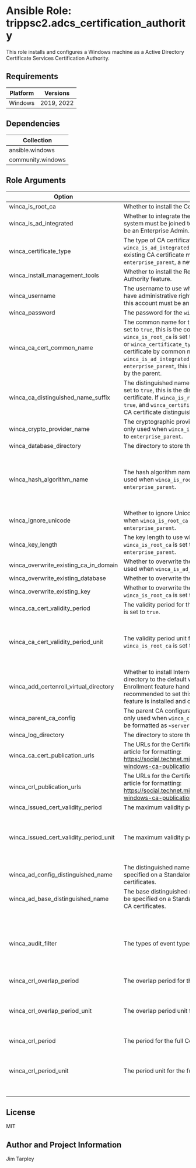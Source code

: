<!-- BEGIN_ANSIBLE_DOCS -->

# Ansible Role: trippsc2.adcs_certification_authority
This role installs and configures a Windows machine as a Active Directory Certificate Services Certification Authority.

## Requirements

| Platform | Versions |
| -------- | -------- |
| Windows | 2019, 2022 |

## Dependencies

| Collection |
| ---------- |
| ansible.windows |
| community.windows |

## Role Arguments
|Option|Description|Type|Required|Choices|Default|
|---|---|---|---|---|---|
| winca_is_root_ca | Whether to install the Certificate Authority as a Root CA. | bool | no |  | true |
| winca_is_ad_integrated | Whether to integrate the Certificate Authority with Active Directory. If `true`, the system must be joined to an Active Directory domain and the account used must be an Enterprise Admin. | bool | no |  | false |
| winca_certificate_type | The type of CA certificate. If `winca_is_root_ca` is set to `true` or `winca_is_ad_integrated` is set to `false`, this is ignored. If set to `existing`, an existing CA certificate matching `winca_ca_cert_common_name` is used. If set to `enterprise_parent`, a new CA certificate is generated and signed by the parent. | str | no | <ul><li>existing</li><li>enterprise_parent</li></ul> | existing |
| winca_install_management_tools | Whether to install the Remote Server Administration Tools (RSAT) for Certificate Authority feature. | bool | no |  | true |
| winca_username | The username to use when installing the Certificate Authority. This account must have administrative rights on the target system. If `winca_is_ad_integrated` is `true`, this account must be an Enterprise Admin. | str | yes |  |  |
| winca_password | The password for the `winca_username` account. | str | yes |  |  |
| winca_ca_cert_common_name | The common name for the Certificate Authority certificate. If `winca_is_root_ca` is set to `true`, this is the common name for the generated Root CA certificate. If `winca_is_root_ca` is set to `false` and either `winca_is_ad_integrated` is set to `false` or `winca_certificate_type` is set to `existing`, this is used to lookup the existing CA certificate by common name. If `winca_is_root_ca` is set to `false`, `winca_is_ad_integrated` is set to `true`, and `winca_certificate_type` is set to `enterprise_parent`, this is used as the CA certificate common name to be signed by the parent. | str | yes |  |  |
| winca_ca_distinguished_name_suffix | The distinguished name suffix for the Certificate Authority. If `winca_is_root_ca` is set to `true`, this is the distinguished name suffix for the generated Root CA certificate. If `winca_is_root_ca` is set to `false`, `winca_is_ad_integrated` is set to `true`, and `winca_certificate_type` is set to `enterprise_parent`, this is used as the CA certificate distinguished name suffix to be signed by the parent. | str | no |  |  |
| winca_crypto_provider_name | The cryptographic provider name to use when generating the CA key pair. This is only used when `winca_is_root_ca` is set to `true` or `winca_certificate_type` is set to `enterprise_parent`. | str | no |  | RSA#Microsoft Software Key Storage Provider |
| winca_database_directory | The directory to store the Certificate Authority database. | str | no |  | C:\Windows\system32\CertLog |
| winca_hash_algorithm_name | The hash algorithm name to use when generating the CA key pair. This is only used when `winca_is_root_ca` is set to `true` or `winca_certificate_type` is set to `enterprise_parent`. | str | no | <ul><li>sha256</li><li>sha3_256</li><li>sha3_384</li><li>sha3_512</li><li>sha384</li><li>sha512</li></ul> | sha256 |
| winca_ignore_unicode | Whether to ignore Unicode characters in the distinguished name. This is only used when `winca_is_root_ca` is set to `true` or `winca_certificate_type` is set to `enterprise_parent`. | bool | no |  | false |
| winca_key_length | The key length to use when generating the CA key pair. This is only used when `winca_is_root_ca` is set to `true` or `winca_certificate_type` is set to `enterprise_parent`. | int | no |  | 2048 |
| winca_overwrite_existing_ca_in_domain | Whether to overwrite the existing Certificate Authority in the domain. This is only used when `winca_is_ad_integrated` is set to `true`. | bool | no |  | false |
| winca_overwrite_existing_database | Whether to overwrite the existing Certificate Authority database. | bool | no |  | false |
| winca_overwrite_existing_key | Whether to overwrite the existing CA key pair. This is only used when `winca_is_root_ca` is set to `true`. | bool | no |  | false |
| winca_ca_cert_validity_period | The validity period for the CA certificate. This is only used when `winca_is_root_ca` is set to `true`. | int | no |  | 5 |
| winca_ca_cert_validity_period_unit | The validity period unit for the CA certificate. This is only used when `winca_is_root_ca` is set to `true`. | str | no | <ul><li>Hours</li><li>Days</li><li>Weeks</li><li>Months</li><li>Years</li></ul> | Years |
| winca_add_certenroll_virtual_directory | Whether to install Internet Information Services (IIS) and add the CertEnroll virtual directory to the default website. Installing the Certification Authority Web Enrollment feature handles this for you. If this is not an offline Root CA, it is recommended to set this to `true` or the Certification Authority Web Enrollment feature is installed and configured. | bool | no |  | false |
| winca_parent_ca_config | The parent CA configuration to use when generating the CA certificate. This is only used when `winca_certificate_type` is set to `enterprise_parent`. This should be formatted as `<server-fqdn>\<ca-common-name>`. | str | no |  |  |
| winca_log_directory | The directory to store the Certificate Authority log files. | str | no |  | C:\Windows\system32\CertLog |
| winca_ca_cert_publication_urls | The URLs for the Certificate Authority certificate publication. Refer to this Technet article for formatting: https://social.technet.microsoft.com/wiki/contents/articles/18590.recommended-windows-ca-publication-urls-flags-two-tier-small-scale-internal-cas.aspx | list of 'str' | no |  |  |
| winca_crl_publication_urls | The URLs for the Certificate Revocation List publication. Refer to this Technet article for formatting: https://social.technet.microsoft.com/wiki/contents/articles/18590.recommended-windows-ca-publication-urls-flags-two-tier-small-scale-internal-cas.aspx | list of 'str' | no |  |  |
| winca_issued_cert_validity_period | The maximum validity period for issued certificates. | int | no |  | 5 |
| winca_issued_cert_validity_period_unit | The maximum validity period unit for issued certificates. | str | no | <ul><li>Hours</li><li>Days</li><li>Weeks</li><li>Months</li><li>Years</li></ul> | Years |
| winca_ad_config_distinguished_name | The distinguished name for the Active Directory configuration. This is must be specified on a Standalone Root CA, if it is meant to sign Enterprise Subordinate CA certificates. | str | no |  |  |
| winca_ad_base_distinguished_name | The base distinguished name for the Active Directory configuration. This is must be specified on a Standalone Root CA, if it is meant to sign Enterprise Subordinate CA certificates. | str | no |  |  |
| winca_audit_filter | The types of event types to log for the Certificate Authority. | list of 'str' | no | <ul><li>StartAndStopADCS</li><li>BackupAndRestoreCADatabase</li><li>IssueAndManageCertificateRequests</li><li>RevokeCertificatesAndPublishCRLs</li><li>ChangeCASecuritySettings</li><li>StoreAndRetrieveArchivedKeys</li><li>ChangeCAConfiguration</li></ul> | ["StartAndStopADCS", "BackupAndRestoreCADatabase", "IssueAndManageCertificateRequests", "RevokeCertificatesAndPublishCRLs", "ChangeCASecuritySettings", "StoreAndRetrieveArchivedKeys", "ChangeCAConfiguration"] |
| winca_crl_overlap_period | The overlap period for the Certificate Revocation List deltas to be published. | int | no |  | 1 |
| winca_crl_overlap_period_unit | The overlap period unit for the Certificate Revocation List deltas to be published. | str | no | <ul><li>Hours</li><li>Days</li><li>Weeks</li><li>Months</li><li>Years</li></ul> | Days |
| winca_crl_period | The period for the full Certificate Revocation List to be published. | int | no |  | 1 |
| winca_crl_period_unit | The period unit for the full Certificate Revocation List to be published. | str | no | <ul><li>Hours</li><li>Days</li><li>Weeks</li><li>Months</li><li>Years</li></ul> | Days |


## License
MIT

## Author and Project Information
Jim Tarpley
<!-- END_ANSIBLE_DOCS -->
